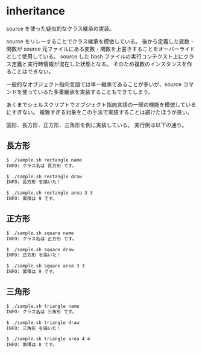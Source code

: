 # inheritance
source を使った疑似的なクラス継承の実装。

source をリレーすることでクラス継承を模倣している。
後から定義した変数・関数が source 元ファイルにある変数・関数を上書きすることをオーバーライドとして使用している。
source した bash ファイルの実行コンテクスト上にクラス定義と実行時情報が混在した状態となる。
そのため複数のインスタンスを作ることはできない。

一般的なオブジェクト指向言語では単一継承であることが多いが、source コマンドを使っているた多重継承を実装することもできてしまう。

あくまでシェルスクリプトでオブジェクト指向言語の一部の機能を模倣しているにすぎない。
複雑すぎる対象をこの手法で実装することは避けたほうが良い。

図形、長方形、正方形、三角形を例に実装している。
実行例は以下の通り。

## 長方形
```bash
$ ./sample.sh rectangle name
INFO: クラス名は 長方形 です。

$ ./sample.sh rectangle draw
INFO: 長方形 を描いた！

$ ./sample.sh rectangle area 3 3
INFO: 面積は 9 です。
```

## 正方形
```bash
$ ./sample.sh square name
INFO: クラス名は 正方形 です。

$ ./sample.sh square draw
INFO: 正方形 を描いた！

$ ./sample.sh square area 3 3
INFO: 面積は 9 です。
```

## 三角形
```bash
$ ./sample.sh triangle name
INFO: クラス名は 三角形 です。

$ ./sample.sh triangle draw
INFO: 三角形 を描いた！

$ ./sample.sh triangle area 4 4
INFO: 面積は 8 です。
```
